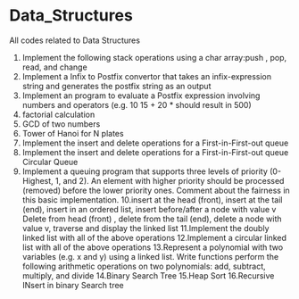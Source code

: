 # Data_Structures
All codes related to Data Structures

1. Implement the following stack operations using a char array:push , pop, read, and change
2. Implement a Infix to Postfix convertor that takes an infix-expression string and generates the postfix string as an output
3. Implement an program to evaluate a Postfix expression involving numbers and operators (e.g. 10 15 + 20 * should result in 500)
4. factorial calculation
5. GCD of two numbers
6. Tower  of Hanoi for N plates
7. Implement the insert and delete operations for a First-in-First-out queue
8. Implement the insert and delete operations for a First-in-First-out queue Circular Queue
9. Implement a queuing program that supports three levels of priority (0- Highest, 1, and 2). An element with higher priority should be processed (removed) before the lower priority ones.  Comment about the fairness in this basic implementation.
10.insert at the head (front), insert at the tail (end), insert in an ordered list, insert before/after a node with value v
    Delete from head (front) , delete from the tail (end), delete a node with value v,
    traverse and display the linked list
11.Implement the doubly linked list with all of the above operations
12.Implement a circular linked list with all of the above operations
13.Represent a polynomial with two variables (e.g. x and y) using a linked list. Write functions perform the following arithmetic operations on two polynomials: add, subtract, multiply, and divide
14.Binary Search Tree
15.Heap Sort
16.Recursive INsert in binary Search tree

